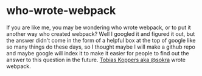 # who-wrote-webpack
If you are like me, you may be wondering who wrote webpack, or to put it another way who created webpack? Well I googled it and figured it out, but the answer didn't come in the form of a helpful box at the top of google like so many things do these days, so I thought maybe I will make a github repo and maybe google will index it to make it easier for people to find out the answer to this question in the future. [Tobias Koppers aka @sokra](https://github.com/sokra) wrote webpack.
